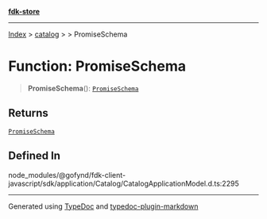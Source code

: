 [**fdk-store**](../../../README.md)
***

[Index](../../../API.md) > [catalog](../../README.md) > [<internal>](../README.md) > PromiseSchema

# Function: PromiseSchema

> **PromiseSchema**(): [`PromiseSchema`](../type-aliases/type-alias.PromiseSchema.md)

## Returns

[`PromiseSchema`](../type-aliases/type-alias.PromiseSchema.md)

## Defined In

node\_modules/@gofynd/fdk-client-javascript/sdk/application/Catalog/CatalogApplicationModel.d.ts:2295

***
Generated using [TypeDoc](https://typedoc.org/) and [typedoc-plugin-markdown](https://www.npmjs.com/package/typedoc-plugin-markdown)
